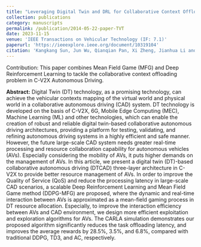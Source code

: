 ```yaml
---
title: "Leveraging Digital Twin and DRL for Collaborative Context Offloading in C-V2X Autonomous Driving"
collection: publications
category: manuscripts
permalink: /publication/2014-05-22-paper-TVT
date: 2023-11-15
venue: 'IEEE Transactions on Vehicular Technology (IF: 7.1)'
paperurl: 'https://ieeexplore.ieee.org/document/10319104'
citation: 'Kangkang Sun, Jun Wu, Qianqian Pan, Xi Zheng, Jianhua Li and Shui Yu, "Leveraging Digital Twin and DRL for Collaborative Context Offloading in C-V2X Autonomous Driving," in IEEE Transactions on Vehicular Technology (IF: 7.1), vol. 73, no. 4, pp. 5020-5035, April 2024, doi: 10.1109/TVT.2023.3333243.'
---
```


Contribution: This paper combines Mean Field Game (MFG) and Deep Reinforcement Learning to tackle the collaborative context offloading problem in C-V2X Autonomous Driving.

**Abstract:** Digital Twin (DT) technology, as a promising technology, can achieve the vehicular contexts mapping of the virtual world and physical world in a collaborative autonomous driving (CAD) system. DT technology is developed on the basis of C-V2X, 6G, Mobile Edge Computing (MEC), Machine Learning (ML) and other technologies, which can enable the creation of robust and reliable digital twin-based collaborative autonomous driving architectures, providing a platform for testing, validating, and refining autonomous driving systems in a highly efficient and safe manner. However, the future large-scale CAD system needs greater real-time processing and resource collaboration capability for autonomous vehicles (AVs). Especially considering the mobility of AVs, it puts higher demands on the management of AVs. In this article, we present a digital twin (DT)-based collaborative autonomous driving (DTCAD) three-layer architecture in C-V2X to provide better resource management of AVs. In order to improve the Quality of Service (QoS) and reduce the processing latency in large-scale CAD scenarios, a scalable Deep Reinforcement Learning and Mean Field Game method (DDPG-MFG) are proposed, where the dynamic and real-time interaction between AVs is approximated as a mean-field gaming process in DT resource allocation. Especially, to improve the interaction efficiency between AVs and CAD environment, we design more efficient exploitation and exploration algorithms for AVs. The CARLA simulation demonstrates our proposed algorithm significantly reduces the task offloading latency, and improves the average rewards by 28.5%, 3.5%, and 6.8%, compared with traditional DDPG, TD3, and AC, respectively.
